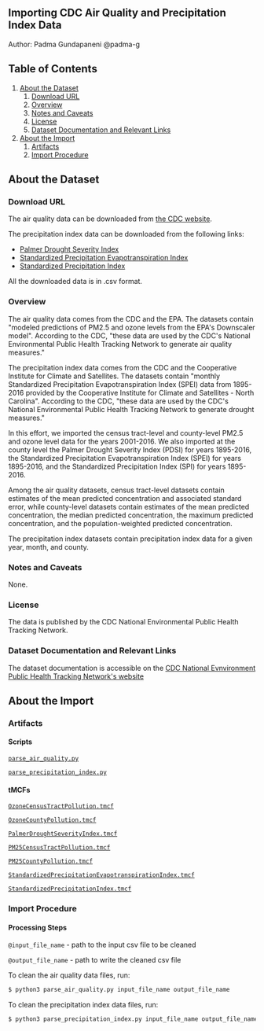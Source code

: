 ## Importing CDC Air Quality and Precipitation Index Data
Author: Padma Gundapaneni @padma-g

## Table of Contents
1. [About the Dataset](#about-the-dataset)
    1. [Download URL](#download-url)
    2. [Overview](#overview)
    3. [Notes and Caveats](#notes-and-caveats)
    4. [License](#license)
    5. [Dataset Documentation and Relevant Links](#dataset-documentation-and-relevant-links)
2. [About the Import](#about-the-import)
    1. [Artifacts](#artifacts)
    2. [Import Procedure](#import-procedure)

## About the Dataset

### Download URL
The air quality data can be downloaded from [the CDC website](https://data.cdc.gov/browse?category=Environmental+Health+%26+Toxicology&sortBy=last_modified&page=1).

The precipitation index data can be downloaded from the following links:
* [Palmer Drought Severity Index](https://data.cdc.gov/Environmental-Health-Toxicology/Palmer-Drought-Severity-Index-1895-2016/en5r-5ds4)
* [Standardized Precipitation Evapotranspiration Index](https://data.cdc.gov/Environmental-Health-Toxicology/Standardized-Precipitation-Evapotranspiration-Inde/6nbv-ifib)
* [Standardized Precipitation Index](https://data.cdc.gov/Environmental-Health-Toxicology/Standardized-Precipitation-Index-1895-2016/xbk2-5i4e)

All the downloaded data is in .csv format. 

### Overview
The air quality data comes from the CDC and the EPA. The datasets contain "modeled predictions of PM2.5 and ozone levels from the EPA's Downscaler model". According to the CDC, "these data are used by the CDC's National Environmental Public Health Tracking Network to generate air quality measures."

The precipitation index data comes from the CDC and the Cooperative Institute for Climate and Satellites. The datasets contain "monthly Standardized Precipitation Evapotranspiration Index (SPEI) data from 1895-2016 provided by the Cooperative Institute for Climate and Satellites - North Carolina". According to the CDC, "these data are used by the CDC's National Environmental Public Health Tracking Network to generate drought measures."

In this effort, we imported the census tract-level and county-level PM2.5 and ozone level data for the years 2001-2016. We also imported at the county level the Palmer Drought Severity Index (PDSI) for years 1895-2016, the Standardized Precipitation Evapotranspiration Index (SPEI) for years 1895-2016, and the Standardized Precipitation Index (SPI) for years 1895-2016.

Among the air quality datasets, census tract-level datasets contain estimates of the mean predicted concentration and associated standard error, while county-level datasets contain estimates of the mean predicted concentration, the median predicted concentration, the maximum predicted concentration, and the population-weighted predicted concentration.

The precipitation index datasets contain precipitation index data for a given year, month, and county.

### Notes and Caveats

None.

### License
The data is published by the CDC National Environmental Public Health Tracking Network.

### Dataset Documentation and Relevant Links
The dataset documentation is accessible on the [CDC National Evnvironment Public Health Tracking Network's website](https://www.cdc.gov/nceh/tracking/topics/AirQuality.htm)

## About the Import

### Artifacts

#### Scripts
[`parse_air_quality.py`](data/scripts/us_cdc/environmental_health_toxicology/)

[`parse_precipitation_index.py`](data/scripts/us_cdc/environmental_health_toxicology/)

#### tMCFs
[`OzoneCensusTractPollution.tmcf`](data/scripts/us_cdc/environmental_health_toxicology/OzoneCensusTractPollution.tmcf)

[`OzoneCountyPollution.tmcf`](data/scripts/us_cdc/environmental_health_toxicology/OzoneCountyPollution.tmcf)

[`PalmerDroughtSeverityIndex.tmcf`](data/scripts/us_cdc/environmental_health_toxicology/PalmerDroughtSeverityIndex.tmcf)

[`PM25CensusTractPollution.tmcf`](data/scripts/us_cdc/environmental_health_toxicology/PM25CensusTractPollution.tmcf)

[`PM25CountyPollution.tmcf`](data/scripts/us_cdc/environmental_health_toxicology/PM25CountyPollution.tmcf)

[`StandardizedPrecipitationEvapotranspirationIndex.tmcf`](data/scripts/us_cdc/environmental_health_toxicology/StandardizedPrecipitationEvapotranspirationIndex.tmcf)

[`StandardizedPrecipitationIndex.tmcf`](data/scripts/us_cdc/environmental_health_toxicology/StandardizedPrecipitationIndex.tmcf)

### Import Procedure

#### Processing Steps

`@input_file_name` - path to the input csv file to be cleaned

`@output_file_name` - path to write the cleaned csv file

To clean the air quality data files, run:

```bash
$ python3 parse_air_quality.py input_file_name output_file_name
```

To clean the precipitation index data files, run: 

```bash
$ python3 parse_precipitation_index.py input_file_name output_file_name
```
